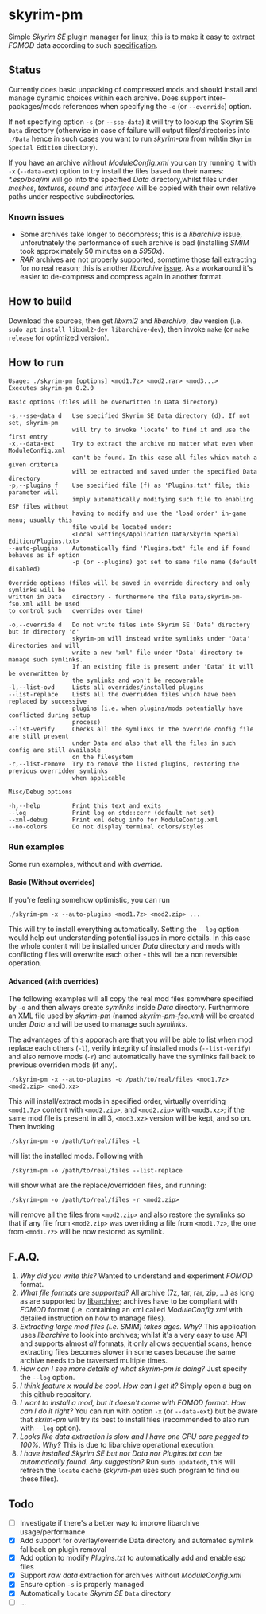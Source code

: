 # skyrim-pm
Simple *Skyrim SE* plugin manager for linux; this is to make it easy to extract _FOMOD_ data according to such [specification](https://fomod-docs.readthedocs.io/en/latest/tutorial.html).

## Status

Currently does basic unpacking of compressed mods and should install and manage dynamic choices within each archive. Does support inter-packages/mods references when specifying the `-o` (or `--override`) option.

If not specifying option `-s` (or `--sse-data`) it will try to lookup the Skyrim SE `Data` directory (otherwise in case of failure will output files/directories into `./Data` hence in such cases you want to run _skyrim-pm_ from wihtin `Skyrim Special Edition` directory).

If you have an archive without _ModuleConfig.xml_ you can try running it with `-x` (`--data-ext`) option to try install the files based on their names: _*.esp/bsa/ini_ will go into the specified _Data_ directory,whilst files under _meshes_, _textures_, _sound_ and _interface_ will be copied with their own relative paths under respective subdirectories.

### Known issues

* Some archives take longer to decompress; this is a _libarchive_ issue, unforutnately the performance of such archive is bad (installing _SMIM_ took approximately 50 minutes on a _5950x_).
* _RAR_ archives are not properly supported, sometime those fail extracting for no real reason; this is another _libarchive_ [issue](https://github.com/libarchive/libarchive/issues/1490). As a workaround it's easier to de-compress and compress again in another format.

## How to build

Download the sources, then get _libxml2_ and _libarchive_, dev version (i.e. `sudo apt install libxml2-dev libarchive-dev`), then invoke `make` (or `make release` for optimized version).

## How to run
```
Usage: ./skyrim-pm [options] <mod1.7z> <mod2.rar> <mod3...>
Executes skyrim-pm 0.2.0

Basic options (files will be overwritten in Data directory)

-s,--sse-data d   Use specified Skyrim SE Data directory (d). If not set, skyrim-pm
                  will try to invoke 'locate' to find it and use the first entry
-x,--data-ext     Try to extract the archive no matter what even when ModuleConfig.xml
                  can't be found. In this case all files which match a given criteria
                  will be extracted and saved under the specified Data directory
-p,--plugins f    Use specified file (f) as 'Plugins.txt' file; this parameter will
                  imply automatically modifying such file to enabling ESP files without
                  having to modify and use the 'load order' in-game menu; usually this
                  file would be located under:
                  <Local Settings/Application Data/Skyrim Special Edition/Plugins.txt>
--auto-plugins    Automatically find 'Plugins.txt' file and if found behaves as if option
                  -p (or --plugins) got set to same file name (default disabled)

Override options (files will be saved in override directory and only symlinks will be
written in Data   directory - furthermore the file Data/skyrim-pm-fso.xml will be used
to control such   overrides over time)

-o,--override d   Do not write files into Skyrim SE 'Data' directory but in directory 'd'
                  skyrim-pm will instead write symlinks under 'Data' directories and will
                  write a new 'xml' file under 'Data' directory to manage such symlinks.
                  If an existing file is present under 'Data' it will be overwritten by
                  the symlinks and won't be recoverable
-l,--list-ovd     Lists all overrides/installed plugins
--list-replace    Lists all the overridden files which have been replaced by successive
                  plugins (i.e. when plugins/mods potentially have conflicted during setup
                  process)
--list-verify     Checks all the symlinks in the override config file are still present
                  under Data and also that all the files in such config are still available
                  on the filesystem
-r,--list-remove  Try to remove the listed plugins, restoring the previous overridden symlinks
                  when applicable

Misc/Debug options

-h,--help         Print this text and exits
--log             Print log on std::cerr (default not set)
--xml-debug       Print xml debug info for ModuleConfig.xml
--no-colors       Do not display terminal colors/styles
```

### Run examples
Some run examples, without and with _override_.

#### Basic (Without overrides)
If you're feeling somehow optimistic, you can run
```
./skyrim-pm -x --auto-plugins <mod1.7z> <mod2.zip> ...
```
This will try to install everything automatically. Setting the `--log` option would help out understanding potential issues in more details.
In this case the whole content will be installed under *Data* directory and mods with conflicting files will overwrite each other - this will be a non reversible operation.

#### Advanced (with overrides)
The following examples will all copy the real mod files somwhere specified by `-o` and then always create _symlinks_ inside _Data_ directory. Furthermore an XML file used by _skyrim-pm_ (named _skyrim-pm-fso.xml_) will be created under _Data_ and will be used to manage such _symlinks_.

The advantages of this apporach are that you will be able to list when mod replace each others (`-l`), verify integrity of installed mods (`--list-verify`) and also remove mods (`-r`) and automatically have the symlinks fall back to previous overriden mods (if any). 
```
./skyrim-pm -x --auto-plugins -o /path/to/real/files <mod1.7z> <mod2.zip> <mod3.xz>
```
This will install/extract mods in specified order, virtually overriding `<mod1.7z>` content with `<mod2.zip>`, and `<mod2.zip>` with `<mod3.xz>`; if the same mod file is present in all 3, `<mod3.xz>` version will be kept, and so on.
Then invoking
```
./skyrim-pm -o /path/to/real/files -l
```
will list the installed mods. Following with
```
./skyrim-pm -o /path/to/real/files --list-replace
```
will show what are the replace/overridden files, and running:
```
./skyrim-pm -o /path/to/real/files -r <mod2.zip>
```
will remove all the files from `<mod2.zip>` and also restore the symlinks so that if any file from `<mod2.zip>` was overriding a file from `<mod1.7z>`, the one from `<mod1.7z>` will be now restored as symlink.

## F.A.Q.

1. *Why did you write this?* Wanted to understand and experiment _FOMOD_ format.
2. *What file formats are supported?* All archive (7z, tar, rar, zip, ...) as long as are supported by [libarchive](https://www.libarchive.org/); archives have to be compliant with _FOMOD_ format (i.e. containing an xml called _ModuleConfig.xml_ with detailed instruction on how to manage files).
3. *Extracting large mod files (i.e. SMIM) takes ages. Why?* This application uses _libarchive_ to look into archives; whilst it's a very easy to use API and supports almost _all_ formats, it only allows sequential scans, hence extracting files becomes slower in some cases because the same archive needs to be traversed multiple times.
4. *How can I see more details of what *skyrim-pm* is doing?* Just specify the `--log` option.
5. *I think feature *x* would be cool. How can I get it?* Simply open a bug on this github repository.
6. *I want to install a mod, but it doesn't come with *FOMOD* format. How can I do it right?* You can run with option `-x` (or `--data-ext`) but be aware that _skrim-pm_ will try its best to install files (recommended to also run with `--log` option).
7. *Looks like data extraction is slow and I have one CPU core pegged to 100%. Why?* This is due to libarchive operational execution.
8. *I have installed *Skyrim SE* but nor *Data* nor *Plugins.txt* can be automatically found. Any suggestion?* Run `sudo updatedb`, this will refresh the `locate` cache (*skyrim-pm* uses such program to find ou these files).

## Todo

- [ ] Investigate if there's a better way to improve libarchive usage/performance
- [x] Add support for overlay/override Data directory and automated symlink fallback on plugin removal
- [x] Add option to modify *Plugins.txt* to automatically add and enable *esp* files
- [x] Support _raw data_ extraction for archives without _ModuleConfig.xml_
- [x] Ensure option `-s` is properly managed
- [x] Automatically `locate` *Skyrim SE* `Data` directory
- [ ] ...
